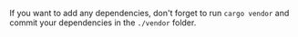 If you want to add any dependencies, don't forget to run `cargo vendor` and commit your dependencies in the `./vendor` folder.